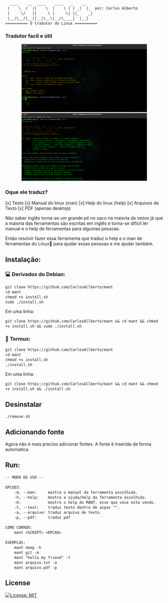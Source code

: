 ```
  ____    __  ____    ____   _    __    
 |    \  /  ||    \  |    \ | | _|  |_  por: Carlos Alberto
 |     \/   ||     \ |     \| ||_    _| 
 |__/\__/|__||__|\__\|__/\____|  |__|   
========== O tradutor do Linux ==========
```

<h3>Tradutor facil e útil</h3>

<div align=center>
    <img src="./img.png" width="400px" />
    <img src="./img2.png" width="400px">
</div>

### Oque ele traduz?

[x] Texto
[x] Manual do linux (man)
[x] Help do linux (help)
[x] Arquivos de Texto
[x] PDF (apenas desktop)

Não saber inglês torna-se um grande pé no saco na maioria da vezes já que a maioria das ferramentas são escritas em inglês e torna-se difícil ler manual e o help de ferramentas para algumas pessoas.

Então resolvir fazer essa ferramenta que traduz o help e o man de ferramentas do Linux🐧 para ajudar essas pessoas e me ajudar também.


## Instalação:
### 💻 Derivados do Debian:

```
git clone https://github.com/CarlosAllberto/mant
cd mant
chmod +x install.sh
sudo ./install.sh
```

Em uma linha:

```
git clone https://github.com/CarlosAllberto/mant && cd mant && chmod +x install.sh && sudo ./install.sh
```

### 📱 Termux:

```
git clone https://github.com/CarlosAllberto/mant
cd mant
chmod +x install.sh
./install.sh
```

Em uma linha:

```
git clone https://github.com/CarlosAllberto/mant && cd mant && chmod +x install.sh && ./install.sh
```

## Desinstalar

```
./remove.sh
```

## Adicionando fonte
Agora não é mais preciso adicionar fontes.
A fonte é inserida de forma automatica

## Run:

```
-- MODO DE USO --

OPCOES:
    -m, --man:     mostra o manual da ferramenta escolhida.
    -h, --help:    mostra a ajuda/help da ferramenta escolhida.
    -H:            mostra o help do MANT, esse que voce esta vendo.
    -t, --text:    traduz texto dentro de aspas "".
    -a, --arquive: traduz arquivo de texto.
    -p, --pdf:     traduz pdf

COMO CORRER:
    mant <SCRIPT> <OPCAO>

EXEMPLOS:
    mant nmap -h
    mant git -m
    mant "hello my friend" -t
    mant arquivo.txt -a
    mant arquivo.pdf -p
```

## License

[![License: MIT](https://img.shields.io/github/license/gcla/termshark.svg?color=yellow)](LICENSE)
